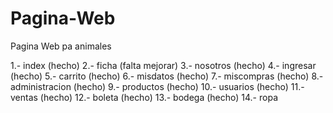# Pagina-Web
Pagina Web pa animales

1.- index (hecho)
2.- ficha (falta mejorar)
3.- nosotros (hecho)
4.- ingresar (hecho)
5.- carrito (hecho)
6.- misdatos (hecho)
7.- miscompras (hecho)
8.- administracion (hecho)
9.- productos (hecho)
10.- usuarios (hecho)
11.- ventas (hecho)
12.- boleta (hecho)
13.- bodega (hecho)
14.- ropa
